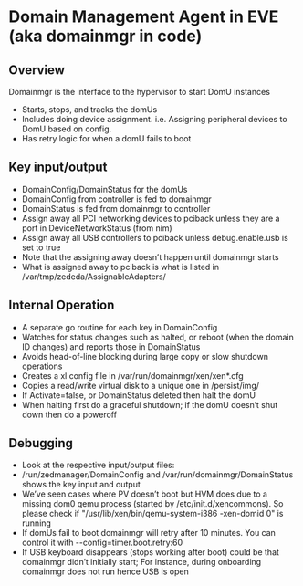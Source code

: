 # Domain Management Agent in EVE (aka domainmgr in code)

## Overview
Domainmgr is the interface to the hypervisor to start DomU instances
- Starts, stops, and tracks the domUs
- Includes doing device assignment. i.e. Assigning peripheral devices to DomU based on config.
- Has retry logic for when a domU fails to boot

## Key input/output
- DomainConfig/DomainStatus for the domUs
- DomainConfig from controller is fed to domainmgr
- DomainStatus is fed from domainmgr to controller
- Assign away all PCI networking devices to pciback unless they are a port in DeviceNetworkStatus (from nim)
- Assign away all USB controllers to pciback unless debug.enable.usb is set to true
- Note that the assigning away doesn’t happen until domainmgr starts
- What is assigned away to pciback is what is listed in /var/tmp/zededa/AssignableAdapters/

 
## Internal Operation
- A separate go routine for each key in DomainConfig
- Watches for status changes such as halted, or reboot (when the domain ID changes) and reports those in DomainStatus
- Avoids head-of-line blocking during large copy or slow shutdown operations
- Creates a xl config file in /var/run/domainmgr/xen/xen*.cfg
- Copies a read/write virtual disk to a unique one in /persist/img/
- If Activate=false, or DomainStatus deleted then halt the domU
- When halting first do a graceful shutdown; if the domU doesn’t shut down then do a poweroff

## Debugging
- Look at the respective input/output files:
- /run/zedmanager/DomainConfig and /var/run/domainmgr/DomainStatus shows the key input and output
- We’ve seen cases where PV doesn’t boot but HVM does due to a missing dom0 qemu process (started by /etc/init.d/xencommons). So please check if "/usr/lib/xen/bin/qemu-system-i386 -xen-domid 0" is running
- If domUs fail to boot domainmgr will retry after 10  minutes. You can control it with --config=timer.boot.retry:60
- If USB keyboard disappears (stops working after boot) could be that domainmgr didn’t initially start; For instance, during onboarding domainmgr does not run hence USB is open
